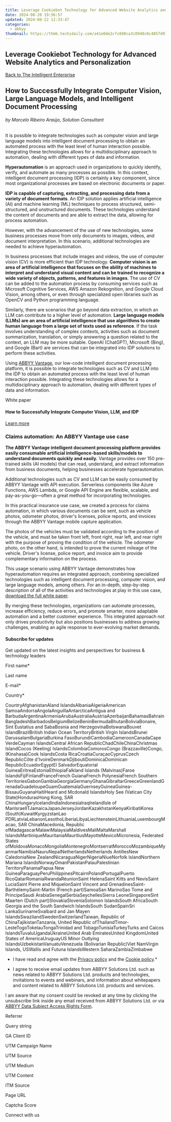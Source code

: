 ```yaml
---
title: Leverage Cookiebot Technology for Advanced Website Analytics and Personalization
date: 2024-08-20 19:56:57
updated: 2024-08-22 12:33:47
categories:
  - abbyy
thumbnail: https://thmb.techidaily.com/a41e0de2cfc698ca3c0940c0c485fd915185405a99674b771fae0aecdd94d3b1.jpg
---
```


## Leverage Cookiebot Technology for Advanced Website Analytics and Personalization

[Back to The Intelligent Enterprise](https://tools.techidaily.com/abbyy/products/)

## How to Successfully Integrate Computer Vision, Large Language Models, and Intelligent Document Processing

###### by Marcelo Ribeiro Araújo, Solution Consultant

It is possible to integrate technologies such as computer vision and large language models into intelligent document processing to obtain an automated process with the least level of human interaction possible. Integrating these technologies allows for a multidisciplinary approach to automation, dealing with different types of data and information.

**Hyperautomation** is an approach used in organizations to quickly identify, verify, and automate as many processes as possible. In this context, intelligent document processing (IDP) is certainly a key component, since most organizational processes are based on electronic documents or paper.

**IDP is capable of capturing, extracting, and processing data from a variety of document formats**. An IDP solution applies artificial intelligence (AI) and machine learning (ML) techniques to process structured, semi-structured, and unstructured documents. These technologies understand the content of documents and are able to extract the data, allowing for process automation.

However, with the advancement of the use of new technologies, some business processes move from only documents to images, videos, and document interpretation. In this scenario, additional technologies are needed to achieve hyperautomation.

In business processes that include images and videos, the use of computer vision (CV) is more efficient than IDP technology. **Computer vision is an area of artificial intelligence that focuses on the ability of machines to interpret and understand visual content and can be trained to recognize a wide variety of objects, patterns, and features in images**. The use of CV can be added to the automation process by consuming services such as Microsoft Cognitive Services, AWS Amazon Rekognition, and Google Cloud Vision, among others, or even through specialized open libraries such as OpenCV and Python programming language.

Similarly, there are scenarios that go beyond data extraction, in which an LLM can contribute to a higher level of automation. **Large language models (LLMs) are an area of artificial intelligence that use algorithms to create human language from a large set of texts used as reference**. If the task involves understanding of complex contexts, activities such as document summarization, translation, or simply answering a question related to the context, an LLM may be more suitable. OpenAI (ChatGPT), Microsoft (Bing), and Google (Bart) are services that can be integrated into IDP solutions to perform these activities.

Using [ABBYY Vantage](https://tools.techidaily.com/abbyy/products/), our low-code intelligent document processing platform, it is possible to integrate technologies such as CV and LLM into the IDP to obtain an automated process with the least level of human interaction possible. Integrating these technologies allows for a multidisciplinary approach to automation, dealing with different types of data and information.

White paper

#### How to Successfully Integrate Computer Vision, LLM, and IDP

[Learn more](https://tools.techidaily.com/abbyy/products/)

### Claims automation: An ABBYY Vantage use case

**The ABBYY Vantage intelligent document processing platform provides easily consumable artificial intelligence-based skills/models to understand documents quickly and easily.** Vantage provides over 150 pre-trained skills (AI models) that can read, understand, and extract information from business documents, helping businesses accelerate hyperautomation.

Additional technologies such as CV and LLM can be easily consumed by ABBYY Vantage with API execution. Serverless components like Azure Functions, AWS Lambda, or Google API Engine are flexible, scalable, and pay-as-you-go—often a great method for incorporating technologies.

In this practical insurance use case, we created a process for claims automation, in which various documents can be sent, such as vehicle photos, odometer photos, driver's licenses, police reports, and invoices through the ABBYY Vantage mobile capture application.

The photos of the vehicles must be validated according to the position of the vehicle, and must be taken front left, front right, rear left, and rear right with the purpose of proving the condition of the vehicle. The odometer photo, on the other hand, is intended to prove the current mileage of the vehicle. Driver's license, police report, and invoice aim to provide complementary information on the process.

This usage scenario using ABBYY Vantage demonstrates how hyperautomation requires an integrated approach, combining specialized technologies such as intelligent document processing, computer vision, and large language models, among others. For an in-depth, step-by-step description of all of the activities and technologies at play in this use case, [download the full white paper](https://tools.techidaily.com/abbyy/products/).

By merging these technologies, organizations can automate processes, increase efficiency, reduce errors, and promote smarter, more adaptable automation and a better customer experience. This integrated approach not only drives productivity but also positions businesses to address growing challenges, enabling an agile response to ever-evolving market demands.

#### Subscribe for updates

Get updated on the latest insights and perspectives for business & technology leaders

First name\*

Last name

E-mail\*

Сountry\*

СountryAfghanistanAland IslandsAlbaniaAlgeriaAmerican SamoaAndorraAngolaAnguillaAntarcticaAntigua and BarbudaArgentinaArmeniaArubaAustraliaAustriaAzerbaijanBahamasBahrainBangladeshBarbadosBelgiumBelizeBeninBermudaBhutanBoliviaBonaire, Sint Eustatius and SabaBosnia and HerzegovinaBotswanaBouvet IslandBrazilBritish Indian Ocean TerritoryBritish Virgin IslandsBrunei DarussalamBulgariaBurkina FasoBurundiCambodiaCameroonCanadaCape VerdeCayman IslandsCentral African RepublicChadChileChinaChristmas IslandCocos (Keeling) IslandsColombiaComorosCongo (Brazzaville)Congo, (Kinshasa)Cook IslandsCosta RicaCroatiaCuraçaoCyprusCzech RepublicCôte d'IvoireDenmarkDjiboutiDominicaDominican RepublicEcuadorEgyptEl SalvadorEquatorial GuineaEritreaEstoniaEthiopiaFalkland Islands (Malvinas)Faroe IslandsFijiFinlandFranceFrench GuianaFrench PolynesiaFrench Southern TerritoriesGabonGambiaGeorgiaGermanyGhanaGibraltarGreeceGreenlandGrenadaGuadeloupeGuamGuatemalaGuernseyGuineaGuinea-BissauGuyanaHaitiHeard and Mcdonald IslandsHoly See (Vatican City State)HondurasHong Kong, SAR ChinaHungaryIcelandIndiaIndonesiaIraqIrelandIsle of ManIsraelITJamaicaJapanJerseyJordanKazakhstanKenyaKiribatiKorea (South)KuwaitKyrgyzstanLao PDRLatviaLebanonLesothoLiberiaLibyaLiechtensteinLithuaniaLuxembourgMacao, SAR ChinaMacedonia, Republic ofMadagascarMalawiMalaysiaMaldivesMaliMaltaMarshall IslandsMartiniqueMauritaniaMauritiusMayotteMexicoMicronesia, Federated States ofMoldovaMonacoMongoliaMontenegroMontserratMoroccoMozambiqueMyanmarNamibiaNauruNepalNetherlandsNetherlands AntillesNew CaledoniaNew ZealandNicaraguaNigerNigeriaNiueNorfolk IslandNorthern Mariana IslandsNorwayOmanPakistanPalauPalestinian TerritoryPanamaPapua New GuineaParaguayPeruPhilippinesPitcairnPolandPortugalPuerto RicoQatarRomaniaRwandaRéunionSaint HelenaSaint Kitts and NevisSaint LuciaSaint Pierre and MiquelonSaint Vincent and GrenadinesSaint-BarthélemySaint-Martin (French part)SamoaSan MarinoSao Tome and PrincipeSaudi ArabiaSenegalSerbiaSeychellesSierra LeoneSingaporeSint Maarten (Dutch part)SlovakiaSloveniaSolomon IslandsSouth AfricaSouth Georgia and the South Sandwich IslandsSouth SudanSpainSri LankaSurinameSvalbard and Jan Mayen IslandsSwazilandSwedenSwitzerlandTaiwan, Republic of ChinaTajikistanTanzania, United Republic ofThailandTimor-LesteTogoTokelauTongaTrinidad and TobagoTunisiaTurkeyTurks and Caicos IslandsTuvaluUgandaUkraineUnited Arab EmiratesUnited KingdomUnited States of AmericaUruguayUS Minor Outlying IslandsUzbekistanVanuatuVenezuela (Bolivarian Republic)Viet NamVirgin Islands, USWallis and Futuna IslandsWestern SaharaZambiaZimbabwe

* I have read and agree with the [Privacy policy](https://tools.techidaily.com/abbyy/products/) and the [Cookie policy](https://tools.techidaily.com/abbyy/products/).\*

* I agree to receive email updates from ABBYY Solutions Ltd. such as news related to ABBYY Solutions Ltd. products and technologies, invitations to events and webinars, and information about whitepapers and content related to ABBYY Solutions Ltd. products and services.  
    
I am aware that my consent could be revoked at any time by clicking the unsubscribe link inside any email received from ABBYY Solutions Ltd. or via [ABBYY Data Subject Access Rights Form](https://tools.techidaily.com/abbyy/products/).

Referrer

Query string

GA Client ID

UTM Campaign Name

UTM Source

UTM Medium

UTM Content

ITM Source

Page URL

Captcha Score

Connect with us

<ins class="adsbygoogle"
     style="display:block"
     data-ad-format="autorelaxed"
     data-ad-client="ca-pub-7571918770474297"
     data-ad-slot="1223367746"></ins>



<ins class="adsbygoogle"
     style="display:block"
     data-ad-client="ca-pub-7571918770474297"
     data-ad-slot="8358498916"
     data-ad-format="auto"
     data-full-width-responsive="true"></ins>
